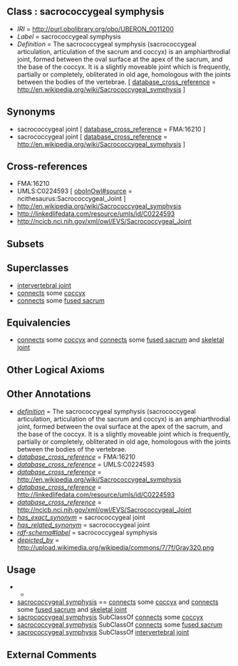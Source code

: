 
## Class : sacrococcygeal symphysis

 * *IRI* = http://purl.obolibrary.org/obo/UBERON_0011200
 * *Label* = sacrococcygeal symphysis
 * *Definition* = The sacrococcygeal symphysis (sacrococcygeal articulation, articulation of the sacrum and coccyx) is an amphiarthrodial joint, formed between the oval surface at the apex of the sacrum, and the base of the coccyx. It is a slightly moveable joint which is frequently, partially or completely, obliterated in old age, homologous with the joints between the bodies of the vertebrae. [ [database_cross_reference](../../ef/oboInOwl#hasDbXref.md) = http://en.wikipedia.org/wiki/Sacrococcygeal_symphysis ]

## Synonyms

 * sacrococcygeal joint [ [database_cross_reference](../../ef/oboInOwl#hasDbXref.md) = FMA:16210 ]
 * sacrococcygeal joint [ [database_cross_reference](../../ef/oboInOwl#hasDbXref.md) = http://en.wikipedia.org/wiki/Sacrococcygeal_symphysis ]

## Cross-references

 * FMA:16210
 * UMLS:C0224593 [ [oboInOwl#source](../../ce/oboInOwl#source.md) = ncithesaurus:Sacrococcygeal_Joint ]
 * http://en.wikipedia.org/wiki/Sacrococcygeal_symphysis
 * http://linkedlifedata.com/resource/umls/id/C0224593
 * http://ncicb.nci.nih.gov/xml/owl/EVS/Sacrococcygeal_Joint

## Subsets


## Superclasses

 * [intervertebral joint](../../UBERON/68/UBERON_0001468.md)
 * [connects](../../RO/76/RO_0002176.md) some [coccyx](../../UBERON/50/UBERON_0001350.md)
 * [connects](../../RO/76/RO_0002176.md) some [fused sacrum](../../UBERON/90/UBERON_0003690.md)

## Equivalencies

 * [connects](../../RO/76/RO_0002176.md) some [coccyx](../../UBERON/50/UBERON_0001350.md) and [connects](../../RO/76/RO_0002176.md) some [fused sacrum](../../UBERON/90/UBERON_0003690.md) and [skeletal joint](../../UBERON/82/UBERON_0000982.md)

## Other Logical Axioms


## Other Annotations

 * *[definition](../../IAO/15/IAO_0000115.md)* = The sacrococcygeal symphysis (sacrococcygeal articulation, articulation of the sacrum and coccyx) is an amphiarthrodial joint, formed between the oval surface at the apex of the sacrum, and the base of the coccyx. It is a slightly moveable joint which is frequently, partially or completely, obliterated in old age, homologous with the joints between the bodies of the vertebrae.
 * *[database_cross_reference](../../ef/oboInOwl#hasDbXref.md)* = FMA:16210
 * *[database_cross_reference](../../ef/oboInOwl#hasDbXref.md)* = UMLS:C0224593
 * *[database_cross_reference](../../ef/oboInOwl#hasDbXref.md)* = http://en.wikipedia.org/wiki/Sacrococcygeal_symphysis
 * *[database_cross_reference](../../ef/oboInOwl#hasDbXref.md)* = http://linkedlifedata.com/resource/umls/id/C0224593
 * *[database_cross_reference](../../ef/oboInOwl#hasDbXref.md)* = http://ncicb.nci.nih.gov/xml/owl/EVS/Sacrococcygeal_Joint
 * *[has_exact_synonym](../../ym/oboInOwl#hasExactSynonym.md)* = sacrococcygeal joint
 * *[has_related_synonym](../../ym/oboInOwl#hasRelatedSynonym.md)* = sacrococcygeal joint
 * *[rdf-schema#label](../../el/rdf-schema#label.md)* = sacrococcygeal symphysis
 * *[depicted_by](../../depicted/by/depicted_by.md)* = http://upload.wikimedia.org/wikipedia/commons/7/7f/Gray320.png

## Usage

 * -
 * [sacrococcygeal symphysis](../../UBERON/00/UBERON_0011200.md) == [connects](../../RO/76/RO_0002176.md) some [coccyx](../../UBERON/50/UBERON_0001350.md) and [connects](../../RO/76/RO_0002176.md) some [fused sacrum](../../UBERON/90/UBERON_0003690.md) and [skeletal joint](../../UBERON/82/UBERON_0000982.md)
 * [sacrococcygeal symphysis](../../UBERON/00/UBERON_0011200.md) SubClassOf [connects](../../RO/76/RO_0002176.md) some [coccyx](../../UBERON/50/UBERON_0001350.md)
 * [sacrococcygeal symphysis](../../UBERON/00/UBERON_0011200.md) SubClassOf [connects](../../RO/76/RO_0002176.md) some [fused sacrum](../../UBERON/90/UBERON_0003690.md)
 * [sacrococcygeal symphysis](../../UBERON/00/UBERON_0011200.md) SubClassOf [intervertebral joint](../../UBERON/68/UBERON_0001468.md)

## External Comments

